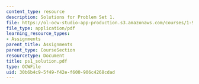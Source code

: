 ```yaml
---
content_type: resource
description: Solutions for Problem Set 1.
file: https://ol-ocw-studio-app-production.s3.amazonaws.com/courses/1-978-from-nano-to-macro-introduction-to-atomistic-modeling-techniques-january-iap-2007/30b6b4c95f49f42ef600906c4268cdad_ps1_solution.pdf
file_type: application/pdf
learning_resource_types:
- Assignments
parent_title: Assignments
parent_type: CourseSection
resourcetype: Document
title: ps1_solution.pdf
type: OCWFile
uid: 30b6b4c9-5f49-f42e-f600-906c4268cdad
---
```

